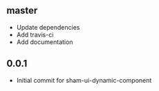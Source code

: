 ## master
* Update dependencies
* Add travis-ci
* Add documentation

## 0.0.1 
* Initial commit for sham-ui-dynamic-component
